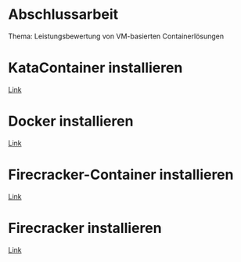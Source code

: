 # Abschlussarbeit
Thema: Leistungsbewertung von VM-basierten Containerlösungen  <br>

# KataContainer installieren <br>
 <a href="https://github.com/Vahel123/Abschlussarbeit/blob/master/KataContainer">Link</a> 

# Docker installieren <br>
 <a href="https://github.com/Vahel123/Abschlussarbeit/tree/master/Docker">Link</a> 

# Firecracker-Container installieren <br>
 <a href="https://github.com/Vahel123/Abschlussarbeit/tree/master/Firecracker/firecracker-containerd">Link</a> 
 
 # Firecracker installieren <br>
 <a href="https://github.com/Vahel123/Abschlussarbeit/tree/master/Firecracker/firecracker">Link</a> 
